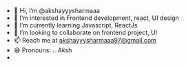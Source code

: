 - 👋 Hi, I’m @akshayyysharmaaa
- 👀 I’m interested in Frontend development, react, UI design
- 🌱 I’m currently learning Javascript, ReactJs
- 💞️ I’m looking to collaborate on frontend project, UI 
- 📫 Reach me at akshayyysharmaaa97@gmail.com
- 😄 Pronouns: ...Aksh
- 

<!---
akshayyysharmaaa/akshayyysharmaaa is a ✨ special ✨ repository because its `README.md` (this file) appears on your GitHub profile.
You can click the Preview link to take a look at your changes.
--->
